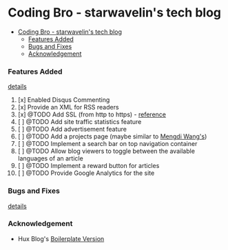 # Coding Bro - starwavelin's tech blog

- [Coding Bro - starwavelin's tech blog](#coding-bro---starwavelins-tech-blog)
  - [Features Added](#features-added)
  - [Bugs and Fixes](#bugs-and-fixes)
  - [Acknowledgement](#acknowledgement)

### Features Added

[details](http://starwavelin.io/2019/05/24/feature-adding-on-my-blog/)

1. [x] Enabled Disqus Commenting
2. [x] Provide an XML for RSS readers
3. [x] @TODO Add SSL (from http to https) - [reference](https://drive.google.com/file/d/1ZWd_OfPGyd6clu70eX5mR_PJZt-_NSEj/view)
4. [ ] @TODO Add site traffic statistics feature
5. [ ] @TODO Add advertisement feature
6. [ ] @TODO Add a projects page (maybe similar to [Mengdi Wang's](https://www.iammengdiwang.com/project.html))
7. [ ] @TODO Implement a search bar on top navigation container
8. [ ] @TODO Allow blog viewers to toggle between the available languages of an article
9. [ ] @TODO Implement a reward button for articles
10. [ ] @TODO Provide Google Analytics for the site

### Bugs and Fixes

[details](http://starwavelin.io/2018/05/24/bug-fixes-on-my-blog/)

### Acknowledgement

- Hux Blog's [Boilerplate Version](https://github.com/Huxpro/huxblog-boilerplate)

